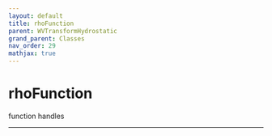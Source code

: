 ```yaml
---
layout: default
title: rhoFunction
parent: WVTransformHydrostatic
grand_parent: Classes
nav_order: 29
mathjax: true
---
```


#  rhoFunction

function handles


---

